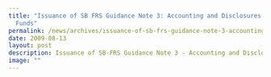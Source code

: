 ```yaml
---
title: "Issuance of SB FRS Guidance Note 3: Accounting and Disclosures for Trust
  Funds"
permalink: /news/archives/issuance-of-sb-frs-guidance-note-3-accounting-and-disclosures-for-trust-funds/
date: 2009-08-13
layout: post
description: Issuance of SB-FRS Guidance Note 3 - Accounting and Disclosures for Trust Funds
image: ""
---
```

